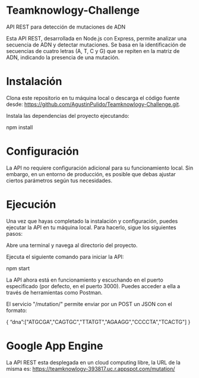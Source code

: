 # Teamknowlogy-Challenge
API REST para detección de mutaciones de ADN

Esta API REST, desarrollada en Node.js con Express, permite analizar una secuencia de ADN y detectar mutaciones. Se basa en la identificación de secuencias de cuatro letras (A, T, C y G) que se repiten en la matriz de ADN, indicando la presencia de una mutación.

# Instalación
Clona este repositorio en tu máquina local o descarga el código fuente desde: https://github.com/AgustinPulido/Teamknowlogy-Challenge.git.

Instala las dependencias del proyecto ejecutando:

npm install

# Configuración
La API no requiere configuración adicional para su funcionamiento local. Sin embargo, en un entorno de producción, es posible que debas ajustar ciertos parámetros según tus necesidades.

# Ejecución
Una vez que hayas completado la instalación y configuración, puedes ejecutar la API en tu máquina local. Para hacerlo, sigue los siguientes pasos:

Abre una terminal y navega al directorio del proyecto.

Ejecuta el siguiente comando para iniciar la API:

npm start

La API ahora está en funcionamiento y escuchando en el puerto especificado (por defecto, en el puerto 3000). Puedes acceder a ella a través de herramientas como Postman.

El servicio "/mutation/" permite enviar por un POST un JSON con el formato:

{
  “dna”:["ATGCGA","CAGTGC","TTATGT","AGAAGG","CCCCTA","TCACTG"]
}

# Google App Engine

La API REST esta desplegada en un cloud computing libre, la URL de la misma es: https://teamknowlogy-393817.uc.r.appspot.com/mutation/
